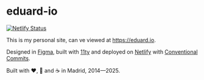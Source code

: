 # eduard-io

[![Netlify Status](https://api.netlify.com/api/v1/badges/7bee668f-93f2-41fb-99b0-8a7d5ce9d9e6/deploy-status)](https://app.netlify.com/sites/practical-khorana-da0eed/deploys)

This is my personal site, can ve viewed at https://eduard.io.

Designed in [Figma](https://www.figma.com/), built with
[11ty](https://www.11ty.dev) and deployed on [Netlify](https://www.netlify.com)
with
[Conventional Commits](https://www.conventionalcommits.org/en/v1.0.0-beta.4/).

Built with ❤️, 🧠 and ☕ in Madrid, 2014—2025.

